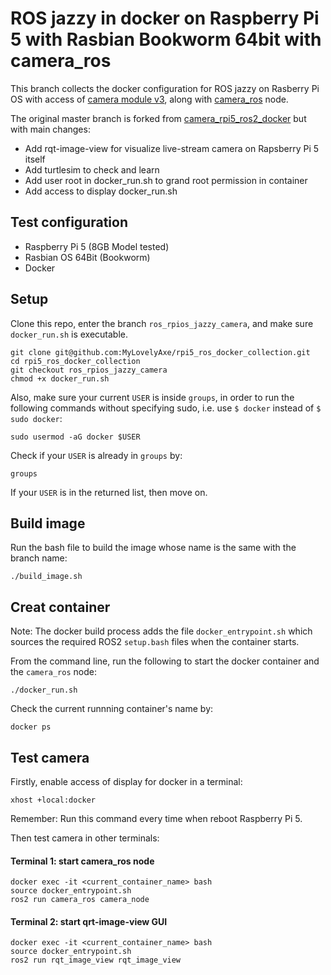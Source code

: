 # ROS jazzy in docker on Raspberry Pi 5 with Rasbian Bookworm 64bit with camera_ros

This branch collects the docker configuration for ROS jazzy on Rasberry Pi OS with access of [camera module v3](https://www.raspberrypi.com/products/camera-module-3/), along with [camera_ros](https://github.com/christianrauch/camera_ros/) node.

The original master branch is forked from [camera_rpi5_ros2_docker](https://github.com/nguyen-v/camera_rpi5_ros2_docker) but with main changes:

 - Add rqt-image-view for visualize live-stream camera on Rapsberry Pi 5 itself
 - Add turtlesim to check and learn
 - Add user root in docker_run.sh to grand root permission in container
 - Add access to display docker_run.sh

## Test configuration

- Raspberry Pi 5 (8GB Model tested)
- Rasbian OS 64Bit (Bookworm)
- Docker

## Setup

Clone this repo, enter the branch `ros_rpios_jazzy_camera`, and make sure `docker_run.sh` is executable.

```
git clone git@github.com:MyLovelyAxe/rpi5_ros_docker_collection.git
cd rpi5_ros_docker_collection
git checkout ros_rpios_jazzy_camera
chmod +x docker_run.sh
```

Also, make sure your current `USER` is inside `groups`, in order to run the following commands without specifying sudo, i.e. use `$ docker` instead of `$ sudo docker`:

```
sudo usermod -aG docker $USER
```

Check if your `USER` is already in `groups` by:

```
groups
```

If your `USER` is in the returned list, then move on.

## Build image

Run the bash file to build the image whose name is the same with the branch name:

```
./build_image.sh
```

## Creat container

Note: The docker build process adds the file `docker_entrypoint.sh` which sources the required ROS2 `setup.bash` files when the container starts.

From the command line, run the following to start the docker container and the `camera_ros` node:

```
./docker_run.sh
```

Check the current runnning container's name by:

```
docker ps
```

## Test camera

Firstly, enable access of display for docker in a terminal:

```
xhost +local:docker
```

Remember: Run this command every time when reboot Raspberry Pi 5.

Then test camera in other terminals:

#### Terminal 1: start camera_ros node

```
docker exec -it <current_container_name> bash
source docker_entrypoint.sh
ros2 run camera_ros camera_node
```

#### Terminal 2: start qrt-image-view GUI

```
docker exec -it <current_container_name> bash
source docker_entrypoint.sh
ros2 run rqt_image_view rqt_image_view
```